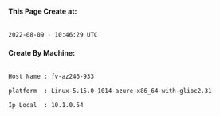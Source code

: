 
   
#### This Page Create at:

```bash

2022-08-09 - 10:46:29 UTC

```

#### Create By Machine:

```bash

Host Name : fv-az246-933

platform  : Linux-5.15.0-1014-azure-x86_64-with-glibc2.31

Ip Local  : 10.1.0.54

```

